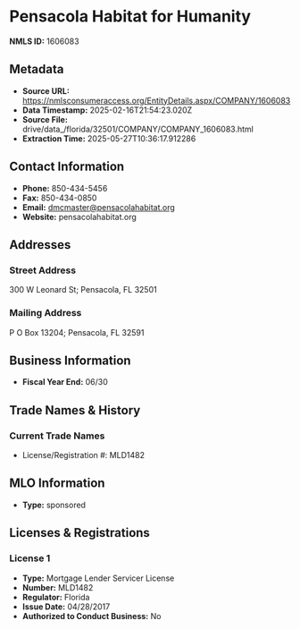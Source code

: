 # Pensacola Habitat for Humanity

**NMLS ID:** 1606083

## Metadata
- **Source URL:** https://nmlsconsumeraccess.org/EntityDetails.aspx/COMPANY/1606083
- **Data Timestamp:** 2025-02-16T21:54:23.020Z
- **Source File:** drive/data_/florida/32501/COMPANY/COMPANY_1606083.html
- **Extraction Time:** 2025-05-27T10:36:17.912286

## Contact Information
- **Phone:** 850-434-5456
- **Fax:** 850-434-0850
- **Email:** dmcmaster@pensacolahabitat.org
- **Website:** pensacolahabitat.org

## Addresses
### Street Address
300 W Leonard St; Pensacola, FL 32501

### Mailing Address
P O Box 13204; Pensacola, FL 32591

## Business Information
- **Fiscal Year End:** 06/30

## Trade Names & History
### Current Trade Names
- License/Registration #: MLD1482

## MLO Information
- **Type:** sponsored

## Licenses & Registrations

### License 1
- **Type:** Mortgage Lender Servicer License
- **Number:** MLD1482
- **Regulator:** Florida
- **Issue Date:** 04/28/2017
- **Authorized to Conduct Business:** No
